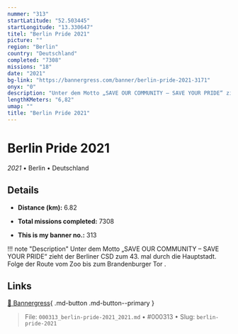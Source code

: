```yaml
---
nummer: "313"
startLatitude: "52.503445"
startLongitude: "13.330647"
titel: "Berlin Pride 2021"
picture: ""
region: "Berlin"
country: "Deutschland"
completed: "7308"
missions: "18"
date: "2021"
bg-link: "https://bannergress.com/banner/berlin-pride-2021-3171"
onyx: "0"
description: "Unter dem Motto „SAVE OUR COMMUNITY – SAVE YOUR PRIDE“ zieht der Berliner CSD zum 43. mal durch die Hauptstadt.\nFolge der Route vom Zoo bis zum Brandenburger Tor ."
lengthKMeters: "6,82"
umap: ""
title: "Berlin Pride 2021"
---
```

# Berlin Pride 2021

*2021* • Berlin • Deutschland



## Details
- **Distance (km):** 6.82

- **Total missions completed:** 7308
- **This is my banner no.:** 313


!!! note "Description"
    Unter dem Motto „SAVE OUR COMMUNITY – SAVE YOUR PRIDE“ zieht der Berliner CSD zum 43. mal durch die Hauptstadt.
Folge der Route vom Zoo bis zum Brandenburger Tor .



## Links
[🔗 Bannergress](https://bannergress.com/banner/berlin-pride-2021-3171){ .md-button .md-button--primary }



> File: `000313_berlin-pride-2021_2021.md` • #000313 • Slug: `berlin-pride-2021`
